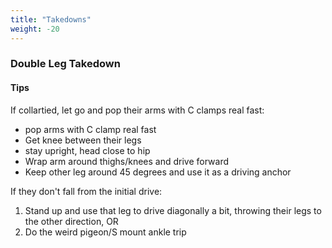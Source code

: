 ```yaml
---
title: "Takedowns"
weight: -20
---
```


### Double Leg Takedown

#### Tips
If collartied, let go and pop their arms with C clamps real fast:
- pop arms with C clamp real fast
- Get knee between their legs
- stay upright, head close to hip
- Wrap arm around thighs/knees and drive forward
- Keep other leg around 45 degrees and use it as a driving anchor

If they don't fall from the initial drive:
1. Stand up and use that leg to drive diagonally a bit, throwing their legs to the other direction, OR
2. Do the weird pigeon/S mount ankle trip